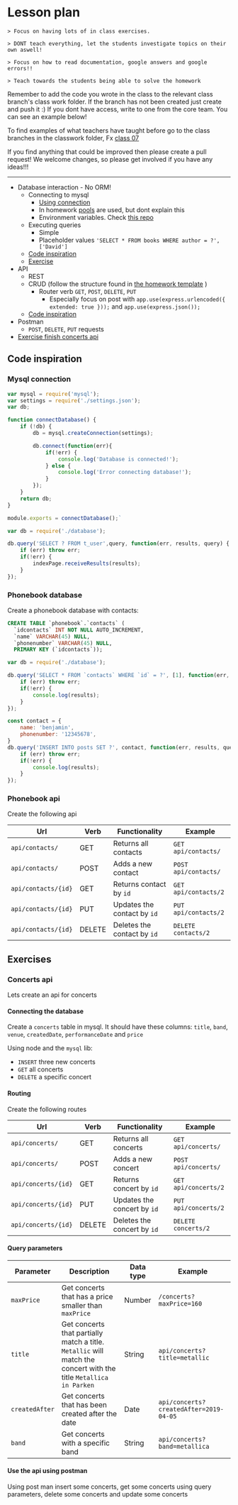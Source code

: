 # Lesson plan

```
> Focus on having lots of in class exercises.

> DONT teach everything, let the students investigate topics on their own aswell!

> Focus on how to read documentation, google answers and google errors!!

> Teach towards the students being able to solve the homework
```

Remember to add the code you wrote in the class to the relevant class branch's class work folder. If the branch has not been created just create and push it :) If you dont have access, write to one from the core team. You can see an example below!

To find examples of what teachers have taught before go to the class branches in the classwork folder, Fx [class 07](https://github.com/HackYourFuture-CPH/JavaScript/tree/class07/JavaScript1/Week1/classwork)

If you find anything that could be improved then please create a pull request! We welcome changes, so please get involved if you have any ideas!!!

---
- Database interaction - No ORM!
  - Connecting to mysql
    - [Using connection](#Mysql-connection)
    - In homework [pools](homework/src/server/database.js) are used, but dont explain this
    - Environment variables. Check [this repo](homework/README.md#environment-variables)
  - Executing queries
    - Simple
    - Placeholder values `'SELECT * FROM books WHERE author = ?', ['David']`
  - [Code inspiration](#phonebook-database)
  - [Exercise](#connecting-the-database)
- API
  - REST
  - CRUD (follow the structure found in [the homework template](./homework/src/server) )
    - Router verb `GET`, `POST`, `DELETE`, `PUT`
      - Especially focus on post with `app.use(express.urlencoded({ extended: true }));` and `app.use(express.json());`
  - [Code inspiration](#phonebook-api)
- Postman
  - `POST`, `DELETE`, `PUT` requests
- [Exercise finish concerts api](#concerts-api)

## Code inspiration

### Mysql connection
```js
var mysql = require('mysql');
var settings = require('./settings.json');
var db;

function connectDatabase() {
    if (!db) {
        db = mysql.createConnection(settings);

        db.connect(function(err){
            if(!err) {
                console.log('Database is connected!');
            } else {
                console.log('Error connecting database!');
            }
        });
    }
    return db;
}

module.exports = connectDatabase();`
```

```js
var db = require('./database');

db.query('SELECT ? FROM t_user',query, function(err, results, query) {
    if (err) throw err;
    if(!err) {
        indexPage.receiveResults(results);
    }
});
```

### Phonebook database
Create a phonebook database with contacts:

```sql
CREATE TABLE `phonebook`.`contacts` (
  `idcontacts` INT NOT NULL AUTO_INCREMENT,
  `name` VARCHAR(45) NULL,
  `phonenumber` VARCHAR(45) NULL,
  PRIMARY KEY (`idcontacts`));
```

```js
var db = require('./database');

db.query('SELECT * FROM `contacts` WHERE `id` = ?', [1], function(err, results, query) {
    if (err) throw err;
    if(!err) {
        console.log(results);
    }
});

const contact = {
    name: 'benjamin',
    phonenumber: '12345678',
}
db.query('INSERT INTO posts SET ?', contact, function(err, results, query) {
    if (err) throw err;
    if(!err) {
        console.log(results);
    }
});

```

### Phonebook api
Create the following api

| Url | Verb | Functionality | Example | 
| ---- | ----- | ---- | -------- |
| `api/contacts/` | GET | Returns all contacts | `GET api/contacts/` |
| `api/contacts/` | POST | Adds a new contact | `POST api/contacts/` |
| `api/contacts/{id}` | GET | Returns contact by `id` | `GET api/contacts/2` |
| `api/contacts/{id}` | PUT | Updates the contact by `id` | `PUT api/contacts/2` |
| `api/contacts/{id}` | DELETE | Deletes the contact by `id` | `DELETE contacts/2` |

## Exercises

### Concerts api

Lets create an api for concerts

#### Connecting the database
Create a `concerts` table in mysql. It should have these columns: `title`, `band`, `venue`, `createdDate`, `performanceDate` and `price`

Using node and the `mysql` lib:
- `INSERT` three new concerts
- `GET` all concerts
- `DELETE` a specific concert

#### Routing

Create the following routes

| Url | Verb | Functionality | Example | 
| ---- | ----- | ---- | -------- |
| `api/concerts/` | GET | Returns all concerts | `GET api/concerts/` |
| `api/concerts/` | POST | Adds a new concert | `POST api/concerts/` |
| `api/concerts/{id}` | GET | Returns concert by `id` | `GET api/concerts/2` |
| `api/concerts/{id}` | PUT | Updates the concert by `id` | `PUT api/concerts/2` |
| `api/concerts/{id}` | DELETE | Deletes the concert by `id` | `DELETE concerts/2` |

#### Query parameters
| Parameter | Description | Data type | Example | 
| ---- | ----- | ---- | -------- |
| `maxPrice` | Get concerts that has a price smaller than `maxPrice` | Number | `/concerts?maxPrice=160` |
| `title` | Get concerts that partially match a title. `Metallic` will match the concert with the title `Metallica in Parken` | String | `api/concerts?title=metallic` |
| `createdAfter` | Get concerts that has been created after the date | Date | `api/concerts?createdAfter=2019-04-05` |
| `band` | Get concerts with a specific band | String | `api/concerts?band=metallica` |


#### Use the api using postman
Using post man insert some concerts, get some concerts using query parameters, delete some concerts and update some concerts
